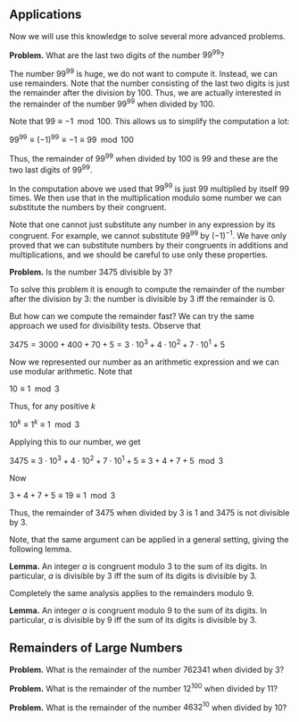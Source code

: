 ## Applications
Now we will use this knowledge to solve several more advanced problems.

__Problem.__ What are the last two digits of the number $99^{99}$?

The number $99^{99}$ is huge, we do not want to compute it. Instead, we can use remainders. Note that the number consisting of the last two digits is just the remainder after the division by $100$. Thus, we are actually interested in the remainder of the number $99^{99}$ when divided by $100$. 

Note that $99 \equiv -1 \mod{100}$. This allows us to simplify the computation a lot:

$99^{99} \equiv (-1)^{99} \equiv -1 \equiv 99 \mod{100}$

Thus, the remainder of $99^{99}$ when divided by $100$ is $99$ and these are the two last digits of $99^{99}$.

In the computation above we used that $99^{99}$ is just $99$ multiplied by itself $99$ times. We then use that in the multiplication modulo some number we can substitute the numbers by their congruent. 

Note that one cannot just substitute any number in any expression by its congruent. For example, we cannot substitute $99^{99}$ by $(-1)^{-1}$. We have only proved that we can substitute numbers by their congruents in additions and multiplications, and we should be careful to use only these properties.

__Problem.__ Is the number $3475$ divisible by $3$?

To solve this problem it is enough to compute the remainder of the number after the division by $3$: the number is divisible by $3$ iff the remainder is $0$.

But how can we compute the remainder fast? We can try the same approach we used for divisibility tests. Observe that

$3475 = 3000 + 400 + 70 + 5 = 3 \cdot 10^3 + 4 \cdot 10^2 + 7 \cdot 10^1 + 5$

Now we represented our number as an arithmetic expression and we can use modular arithmetic. Note that 

$10 \equiv 1 \mod{3}$

Thus, for any positive $k$

$10^k \equiv 1^k \equiv 1 \mod{3}$

Applying this to our number, we get

$3475 \equiv 3 \cdot 10^3 + 4 \cdot 10^2 + 7 \cdot 10^1 + 5 \equiv 3 + 4 + 7 + 5 \mod{3}$

Now 

$3 + 4 + 7 + 5 \equiv 19 \equiv 1 \mod{3}$

Thus, the remainder of $3475$ when divided by $3$ is $1$ and $3475$ is not divisible by $3$.

Note, that the same argument can be applied in a general setting, giving the following lemma.

__Lemma.__ An integer $a$ is congruent modulo $3$ to the sum of its digits. In particular, $a$ is divisible by $3$ iff the sum of its digits is divisible by $3$.

Completely the same analysis applies to the remainders modulo $9$.

__Lemma.__ An integer $a$ is congruent modulo $9$ to the sum of its digits. In particular, $a$ is divisible by $9$ iff the sum of its digits is divisible by $3$.

## Remainders of Large Numbers
__Problem.__ What is the remainder of the number $762341$ when divided by $3$?

__Problem.__ What is the remainder of the number $12^{100}$ when divided by $11$?

__Problem.__ What is the remainder of the number $4632^{10}$ when divided by $10$?

